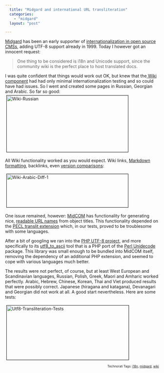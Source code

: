 ```yaml
---
  title: "Midgard and international URL transliteration"
  categories: 
    - "midgard"
  layout: "post"

---
```

<a href="http://www.midgard-project.org/">Midgard</a> has been an early supporter of <a href="http://www.midgard-project.org/documentation/concepts-i18n/">internationalization in open source CMSs</a>, adding UTF-8 support already in 1999. Today I however got an innocent request:
<blockquote>One thing to be considered is i18n and Unicode support, since the community wiki is the perfect place to host translated docs.</blockquote>I was quite confident that things would work out OK, but knew that the<a href="http://www.midgard-project.org/documentation/net-nemein-wiki/"> Wiki component</a> had had only minimal internationalization testing and so could have had issues. So I went and created some pages in Russian, Georgian and Arabic. So far so good:

<img src="https://s3.eu-central-1.amazonaws.com/bergie-iki-fi/wiki-russian.jpg" height="185" width="398" border="1" hspace="4" vspace="4" alt="Wiki-Russian" />

All Wiki functionality worked as you would expect. Wiki links, <a href="http://daringfireball.net/projects/markdown/syntax">Markdown formatting</a>, backlinks, even <a href="http://www.midgard-project.org/documentation/revision-control-system-with-midcom/">version comparisons</a>:

<img src="https://s3.eu-central-1.amazonaws.com/bergie-iki-fi/wiki-arabic-diff-1.jpg" height="109" width="398" border="1" hspace="4" vspace="4" alt="Wiki-Arabic-Diff-1" />

One issue remained, however: <a href="http://www.midgard-project.org/documentation/midcom">MidCOM</a> has functionality for generating nice, <a href="http://www.onedegree.ca/2006/02/02/the-importance-of-human-readable-urls">readable URL names</a> from object titles. This functionality depended on the <a href="http://pecl.php.net/package/translit">PECL translit extension</a> which, in our tests, proved to be troublesome with some languages.

After a bit of googling we ran into the <a href="http://sourceforge.net/projects/phputf8/">PHP UTF-8 project</a>, and more specifically to its <a href="http://phputf8.cvs.sourceforge.net/phputf8/utf8_to_ascii/README?view=markup">utf8_to_ascii</a> tool that is a PHP port of the <a href="http://interglacial.com/~sburke/tpj/as_html/tpj22.html">Perl Unidecode</a> package. This library was small enough to be bundled into MidCOM itself, removing the dependency of an additional PHP extension, and seemed to cope with various languages much better.

The results were not perfect, of course, but at least West European and Scandinavian languages, Russian, Polish, Greek, Maori and Amharic worked perfectly. Arabic, Hebrew, Chinese, Korean, Thai and Viet produced results that were possibly correct. Japanese (hiragana and katagana), Devanagari and Georgian did not work at all. A good start nevertheless. Here are some tests:

<img src="https://s3.eu-central-1.amazonaws.com/bergie-iki-fi/utf8-transliteration-tests.jpg" height="178" width="400" border="1" hspace="4" vspace="4" alt="Utf8-Transliteration-Tests" />

<p style="text-align:right;font-size:10px;">Technorati Tags: <a href="http://www.technorati.com/tag/i18n" rel="tag">i18n</a>, <a href="http://www.technorati.com/tag/midgard" rel="tag">midgard</a>, <a href="http://www.technorati.com/tag/wiki" rel="tag">wiki</a></p>
